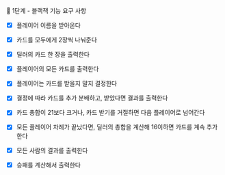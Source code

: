 🚀 1단계 - 블랙잭
기능 요구 사항

- [x] 플레이어 이름을 받아온다  
- [x] 카드를 모두에게 2장씩 나눠준다  
- [x] 딜러의 카드 한 장을 출력한다  
- [x] 플레이어의 모든 카드를 출력한다  
- [x] 플레이어는 카드를 받을지 말지 결정한다  
- [x] 결정에 따라 카드를 추가 분배하고, 받았다면 결과를 출력한다  
- [x] 카드 총합이 21보다 크거나, 카드 받기를 거절하면 다음 플레이어로 넘어간다  
- [x] 모든 플레이어 차례가 끝났다면, 딜러의 총합을 계산해 16이하면 카드를 계속 추가한다  
- [x] 모든 사람의 결과를 출력한다  
- [x] 승패를 계산해서 출력한다   


